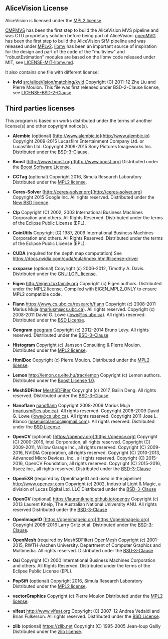 ## AliceVision License

AliceVision is licensed under the [MPL2 license](LICENSE-MPL2.md).

[CMPMVS](http://people.ciirc.cvut.cz/~pajdla/) has been the first step to build the AliceVision MVS pipeline and was CTU proprietary solution before being part of AliceVision.
[openMVG](https://github.com/openMVG/openMVG) has been the first step to build the AliceVision SfM pipeline and was released under [MPLv2](LICENSE-MPL2.md).
[libmv](https://github.com/libmv/libmv) has been an important source of inspiration for the design and part of the code of the "multiview" and "robustEstimation"
modules are based on the libmv code released under MIT, see [LICENSE-MIT-libmv.md](LICENSE-MIT-libmv.md).


It also contains one file with different license:

*   __kvld__
    [src/aliceVision/matching/kvld](src/aliceVision/matching/kvld)
    Copyright (C) 2011-12 Zhe Liu and Pierre Moulon.
    This file was first released under BSD-2-Clause license, see [LICENSE-BSD-2-Clause](http://opensource.org/licenses/BSD-2-Clause).


## Third parties licenses

This program is based on works distributed under the terms of another license(s) and other copyright notice(s).

*   __Alembic__ (optional)
    [http://www.alembic.io](http://www.alembic.io)
    Copyright 2009-2015 Lucasfilm Entertainment Company Ltd. or Lucasfilm Ltd.
    Copyright 2009-2015 Sony Pictures Imageworks Inc.
    Distributed under the [BSD-3-Clause](https://github.com/alembic/alembic/blob/master/LICENSE.txt).

*   __Boost__
    [http://www.boost.org](http://www.boost.org)
    Distributed under the [Boost Software License](http://www.boost.org/users/license.html).

*   __CCTag__ (optional)
    Copyright 2016, Simula Research Laboratory
    Distributed under the [MPL2 license](http://opensource.org/licenses/MPL-2.0).

*   __Ceres-Solver__
    [http://ceres-solver.org](http://ceres-solver.org)
    Copyright 2015 Google Inc. All rights reserved.
    Distributed under the [New BSD licence](http://ceres-solver.org/license.html).

*   __Clp__
    Copyright (C) 2002, 2003 International Business Machines Corporation
    and others.  All Rights Reserved.
    Distributed under the terms of the Eclipse Public License (EPL).

*   __CoinUtils__
    Copyright (C) 1987, 2009 International Business Machines Corporation
    and others.  All Rights Reserved.
    Distributed under the terms of the Eclipse Public License (EPL).

*   __CUDA__ (required for the depth map computation)
    See https://docs.nvidia.com/cuda/eula/index.html#license-driver

*   __cxsparse__  (optional)
    Copyright (c) 2006-2012, Timothy A. Davis.
    Distributed under the [GNU LGPL license](http://opensource.org/licenses/lgpl-license).

*   __Eigen__
    http://eigen.tuxfamily.org
    Copyright (c) Eigen authors.
    Distributed under the [MPL2 license](http://opensource.org/licenses/MPL-2.0).
    Compiled with EIGEN_MPL2_ONLY to ensure MPL2 compatible code.

*   __Flann__
    https://www.cs.ubc.ca/research/flann
    Copyright (c) 2008-2011  Marius Muja (mariusm@cs.ubc.ca). All rights reserved.
    Copyright (c) 2008-2011  David G. Lowe (lowe@cs.ubc.ca). All rights reserved.
    Distributed under the [BSD License](http://www.opensource.org/licenses/bsd-license.php).

*   __Geogram__
    [geogram](http://alice.loria.fr/software/geogram/doc/html/index.html)
    Copyright (c) 2012-2014 Bruno Levy. All rights reserved.
    Distributed under the [BSD-3-Clause](https://opensource.org/licenses/BSD-3-Clause)

*   __Histogram__
    Copyright (c) Jansson Consulting & Pierre Moulon.
    Distributed under the [MPL2 license](http://opensource.org/licenses/MPL-2.0).

*   __HtmlDoc__
    Copyright (c) Pierre Moulon.
    Distributed under the [MPL2 license](http://opensource.org/licenses/MPL-2.0).

*   __Lemon__
    http://lemon.cs.elte.hu/trac/lemon
    Copyright (c) Lemon authors.
    Distributed under the [Boost License 1.0](http://www.boost.org/LICENSE_1_0.txt).

*   __MeshSDFilter__
    [MeshSDFilter](https://github.com/bldeng/MeshSDFilter)
    Copyright (c) 2017, Bailin Deng. All rights reserved.
    Distributed under the [BSD-3-Clause](https://opensource.org/licenses/BSD-3-Clause)

*   __Nanoflann__
    [nanoflann](https://github.com/jlblancoc/nanoflann)
    Copyright 2008-2009  Marius Muja (mariusm@cs.ubc.ca). All rights reserved.
    Copyright 2008-2009  David G. Lowe (lowe@cs.ubc.ca). All rights reserved.
    Copyright 2011 Jose L. Blanco (joseluisblancoc@gmail.com). All rights reserved.
    Distributed under the [BSD License](http://www.opensource.org/licenses/bsd-license.php).

*   __OpenCV__ (optional)
    [https://opencv.org](https://opencv.org)
    Copyright (C) 2000-2016, Intel Corporation, all rights reserved.
    Copyright (C) 2009-2011, Willow Garage Inc., all rights reserved.
    Copyright (C) 2009-2016, NVIDIA Corporation, all rights reserved.
    Copyright (C) 2010-2013, Advanced Micro Devices, Inc., all rights reserved.
    Copyright (C) 2015-2016, OpenCV Foundation, all rights reserved.
    Copyright (C) 2015-2016, Itseez Inc., all rights reserved.
    Distributed under the [BSD-3-Clause](https://opensource.org/licenses/BSD-3-Clause)

*   __OpenEXR__ (required by OpenImageIO and used in the pipeline)
    http://www.openexr.com
    Copyright (c) 2002, Industrial Light & Magic, a division of Lucas Digital Ltd. LLC
    Distributed under the [BSD-3-Clause](https://opensource.org/licenses/BSD-3-Clause)

*   __OpenGV__ (optional)
    https://laurentkneip.github.io/opengv
    Copyright (c) 2013 Laurent Kneip, The Australian National University ANU. All rights reserved
    Distributed under the [BSD-3-Clause](https://opensource.org/licenses/BSD-3-Clause)

*   __OpenImageIO__
    [https://openimageio.org](https://openimageio.org)
    Copyright 2008-2016 Larry Gritz et al.
    Distributed under the [BSD-3-Clause](https://github.com/OpenImageIO/oiio/blob/master/LICENSE).

*   __OpenMesh__ (required by MeshSDFilter)
    [OpenMesh](www.openmesh.org)
    Copyright (c) 2001-2015, RWTH-Aachen University.
    Department of Computer Graphics and Multimedia. All rights reserved.
    Distributed under the [BSD-3-Clause](https://opensource.org/licenses/BSD-3-Clause)

*   __Osi__
    Copyright (C) 2000 International Business Machines Corporation
    and others.  All Rights Reserved.
    Distributed under the terms of the Eclipse Public License (EPL).

*   __PopSift__ (optional)
    Copyright 2016, Simula Research Laboratory
    Distributed under the [MPL2 license](http://opensource.org/licenses/MPL-2.0).

*   __vectorGraphics__
    Copyright (c) Pierre Moulon
    Distributed under the [MPL2 license](http://opensource.org/licenses/MPL-2.0).

*   __vlfeat__
    http://www.vlfeat.org
    Copyright (C) 2007-12 Andrea Vedaldi and Brian Fulkerson. All rights reserved.
    Distributed under the [BSD License](http://www.opensource.org/licenses/bsd-license.php).

*   __zlib__  (optional)
    https://zlib.net
    Copyright (C) 1995-2005 Jean-loup Gailly
    Distributed under the [zlib license](http://opensource.org/licenses/Zlib).

